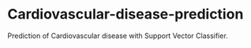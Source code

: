 # Cardiovascular-disease-prediction
Prediction of Cardiovascular disease with Support Vector Classifier.
